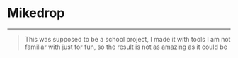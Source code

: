 # Mikedrop
------------

> This was supposed to be a school project, I made it with tools I am not familiar with just for fun, so the result is not as amazing as it could be